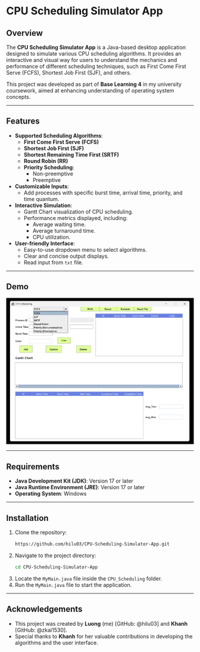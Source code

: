 # CPU Scheduling Simulator App

## Overview

The **CPU Scheduling Simulator App** is a Java-based desktop application designed to simulate various CPU scheduling algorithms. It provides an interactive and visual way for users to understand the mechanics and performance of different scheduling techniques, such as First Come First Serve (FCFS), Shortest Job First (SJF), and others.

This project was developed as part of **Base Learning 4** in my university coursework, aimed at enhancing understanding of operating system concepts.

---

## Features

- **Supported Scheduling Algorithms**:
  - **First Come First Serve (FCFS)**
  - **Shortest Job First (SJF)**
  - **Shortest Remaining Time First (SRTF)**
  - **Round Robin (RR)**
  - **Priority Scheduling**:
    - Non-preemptive
    - Preemptive
- **Customizable Inputs**:
  - Add processes with specific burst time, arrival time, priority, and time quantum.
- **Interactive Simulation**:
  - Gantt Chart visualization of CPU scheduling.
  - Performance metrics displayed, including:
    - Average waiting time.
    - Average turnaround time.
    - CPU utilization.
- **User-friendly Interface**:
  - Easy-to-use dropdown menu to select algorithms.
  - Clear and concise output displays.
  - Read input from `txt` file.

---

## Demo

![Demo GIF](demo.gif)

---

## Requirements

- **Java Development Kit (JDK)**: Version 17 or later
- **Java Runtime Environment (JRE)**: Version 17 or later
- **Operating System**: Windows

---

## Installation

1. Clone the repository:
   ```bash
   https://github.com/hilu03/CPU-Scheduling-Simulator-App.git
2. Navigate to the project directory:
    ```bash
   cd CPU-Scheduling-Simulator-App
3. Locate the `MyMain.java` file inside the `CPU_Scheduling` folder.
4. Run the `MyMain.java` file to start the application.   

---

## Acknowledgements

- This project was created by **Luong** (me) [GitHub: @hilu03] and **Khanh** [GitHub: @zkai1530].
- Special thanks to **Khanh** for her valuable contributions in developing the algorithms and the user interface.